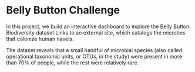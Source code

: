 # Belly Button Challenge
In this project, we build an interactive dashboard to explore the Belly Button Biodiversity dataset Links to an external site, which catalogs the microbes that colonize human navels.

The dataset reveals that a small handful of microbial species (also called operational taxonomic units, or OTUs, in the study) were present in more than 70% of people, while the rest were relatively rare.
